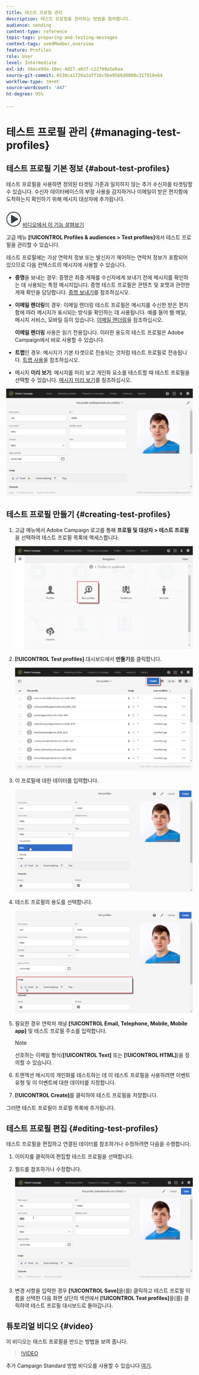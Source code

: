 ```yaml
---
title: 테스트 프로필 관리
description: 테스트 프로필을 관리하는 방법을 알아봅니다.
audience: sending
content-type: reference
topic-tags: preparing-and-testing-messages
context-tags: seedMember,overview
feature: Profiles
role: User
level: Intermediate
exl-id: 56ece9da-18ec-4d27-a637-c22709a5e6aa
source-git-commit: 6530ca1726a2aff18c5be9566d8008c317918e64
workflow-type: tm+mt
source-wordcount: '447'
ht-degree: 95%

---
```


# 테스트 프로필 관리 {#managing-test-profiles}

## 테스트 프로필 기본 정보 {#about-test-profiles}

테스트 프로필을 사용하면 정의된 타겟팅 기준과 일치하지 않는 추가 수신자를 타겟팅할 수 있습니다. 수신자 데이터베이스의 부정 사용을 감지하거나 이메일이 받은 편지함에 도착하는지 확인하기 위해 메시지 대상자에 추가됩니다.

![](assets/do-not-localize/how-to-video.png) [비디오에서 이 기능 살펴보기](#video)

고급 메뉴 **[!UICONTROL Profiles & audiences > Test profiles]**&#x200B;에서 테스트 프로필을 관리할 수 있습니다.

테스트 프로필에는 가상 연락처 정보 또는 발신자가 제어하는 연락처 정보가 포함되어 있으므로 다음 컨텍스트의 메시지에 사용할 수 있습니다.

* **증명**&#x200B;을 보내는 경우: 증명은 최종 게재를 수신자에게 보내기 전에 메시지를 확인하는 데 사용되는 특정 메시지입니다. 증명 테스트 프로필은 콘텐츠 및 포맷과 관련한 게재 확인을 담당합니다. [증명 보내기](../../sending/using/sending-proofs.md)를 참조하십시오.
* **이메일 렌더링**&#x200B;의 경우: 이메일 렌더링 테스트 프로필은 메시지를 수신한 받은 편지함에 따라 메시지가 표시되는 방식을 확인하는 데 사용됩니다. 예를 들어 웹 메일, 메시지 서비스, 모바일 등이 있습니다. [이메일 렌더링](../../sending/using/email-rendering.md)을 참조하십시오.

  **이메일 렌더링** 사용은 읽기 전용입니다. 이러한 용도의 테스트 프로필은 Adobe Campaign에서 바로 사용할 수 있습니다.

* **트랩**&#x200B;인 경우: 메시지가 기본 타겟으로 전송되는 것처럼 테스트 프로필로 전송됩니다. [트랩 사용](../../sending/using/using-traps.md)을 참조하십시오.
* 메시지 **미리 보기**: 메시지를 미리 보고 개인화 요소를 테스트할 때 테스트 프로필을 선택할 수 있습니다. [메시지 미리 보기](/help/sending/using/previewing-messages.md)를 참조하십시오.

![](assets/test_profile.png)

## 테스트 프로필 만들기 {#creating-test-profiles}

1. 고급 메뉴에서 Adobe Campaign 로고를 통해 **프로필 및 대상자 > 테스트 프로필**&#x200B;을 선택하여 테스트 프로필 목록에 액세스합니다.

   ![](assets/test_profile_creation_1.png)

1. **[!UICONTROL Test profiles]** 대시보드에서 **만들기**&#x200B;를 클릭합니다.

   ![](assets/test_profile_creation_2.png)

1. 이 프로필에 대한 데이터를 입력합니다.

   ![](assets/test_profile_creation_3.png)

1. 테스트 프로필의 용도를 선택합니다.

   ![](assets/test_profile_creation_4.png)

1. 필요한 경우 연락처 채널 **[!UICONTROL Email, Telephone, Mobile, Mobile app]** 및 테스트 프로필 주소를 입력합니다.

   >[!NOTE]
   >
   >선호하는 이메일 형식(**[!UICONTROL Text]** 또는 **[!UICONTROL HTML]**)을 정의할 수 있습니다.

1. 트랜잭션 메시지의 개인화를 테스트하는 데 이 테스트 프로필을 사용하려면 이벤트 유형 및 이 이벤트에 대한 데이터를 지정합니다.
1. **[!UICONTROL Create]**&#x200B;를 클릭하여 테스트 프로필을 저장합니다.

그러면 테스트 프로필이 프로필 목록에 추가됩니다.

## 테스트 프로필 편집 {#editing-test-profiles}

테스트 프로필을 편집하고 연결된 데이터를 참조하거나 수정하려면 다음을 수행합니다.

1. 이미지를 클릭하여 편집할 테스트 프로필을 선택합니다.
1. 필드를 참조하거나 수정합니다.

   ![](assets/test_profile_edit.png)

1. 변경 사항을 입력한 경우 **[!UICONTROL Save]**&#x200B;을(를) 클릭하고 테스트 프로필 이름을 선택한 다음 화면 상단의 섹션에서 **[!UICONTROL Test profiles]**&#x200B;을(를) 클릭하여 테스트 프로필 대시보드로 돌아갑니다.

## 튜토리얼 비디오 {#video}

이 비디오는 테스트 프로필을 만드는 방법을 보여 줍니다.

>[!VIDEO](https://video.tv.adobe.com/v/24094?quality=12)

추가 Campaign Standard 방법 비디오를 사용할 수 있습니다 [여기](https://experienceleague.adobe.com/docs/campaign-standard-learn/tutorials/overview.html?lang=ko).
